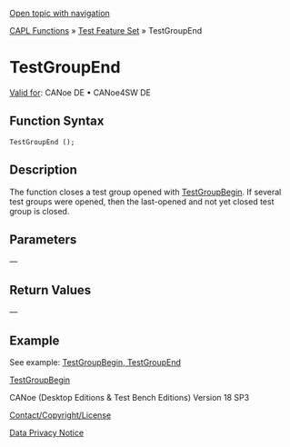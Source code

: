 [Open topic with navigation](../../../../../CANoeDEFamily.htm#Topics/CAPLFunctions/Test/Functions/CAPLfunctionTestGroupEnd.md)

[CAPL Functions](../../CAPLfunctions.md) » [Test Feature Set](../CAPLfunctionsTFSOverview.md) » TestGroupEnd

# TestGroupEnd

[Valid for](../../../Shared/FeatureAvailability.md):  CANoe DE • CANoe4SW DE

## Function Syntax

```
TestGroupEnd ();
```

## Description

The function closes a test group opened with [TestGroupBegin](CAPLfunctionTestGroupBegin.md). If several test groups were opened, then the last-opened and not yet closed test group is closed.

## Parameters

—

## Return Values

—

## Example

See example: [TestGroupBegin, TestGroupEnd](CAPLfunctionsTFSExampleTestGroupBeginTestGroupEnd.md)

[TestGroupBegin](CAPLfunctionTestGroupBegin.md)

CANoe (Desktop Editions & Test Bench Editions) Version 18 SP3

[Contact/Copyright/License](../../../Shared/ContactCopyrightLicense.md)

[Data Privacy Notice](https://www.vector.com/int/en/company/get-info/privacy-policy/)
